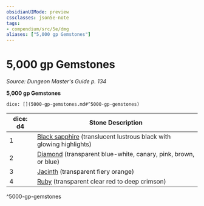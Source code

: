 ```yaml
---
obsidianUIMode: preview
cssclasses: json5e-note
tags:
- compendium/src/5e/dmg
aliases: ["5,000 gp Gemstones"]
---
```

# 5,000 gp Gemstones
*Source: Dungeon Master's Guide p. 134* 

**5,000 gp Gemstones**

`dice: [](5000-gp-gemstones.md#^5000-gp-gemstones)`

| dice: d4 | Stone Description |
|----------|-------------------|
| 1 | [Black sapphire](compendium/items/black-sapphire.md) (translucent lustrous black with glowing highlights) |
| 2 | [Diamond](compendium/items/diamond.md) (transparent blue-white, canary, pink, brown, or blue) |
| 3 | [Jacinth](compendium/items/jacinth.md) (transparent fiery orange) |
| 4 | [Ruby](compendium/items/ruby.md) (transparent clear red to deep crimson) |
^5000-gp-gemstones